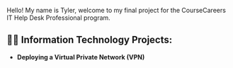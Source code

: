
Hello! My name is Tyler, welcome to my final project for the CourseCareers IT Help Desk Professional program.
<h2>👨‍💻 Information Technology Projects:</h2>

- <b>Deploying a Virtual Private Network (VPN)</b>
